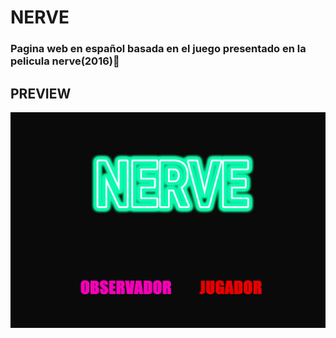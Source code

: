 # NERVE

### Pagina web en español basada en el juego presentado en la pelicula nerve(2016)👾

## PREVIEW

![Cover Github profile](https://raw.githubusercontent.com/barbosa0205/nerve-ES/main/media/preview.png)
